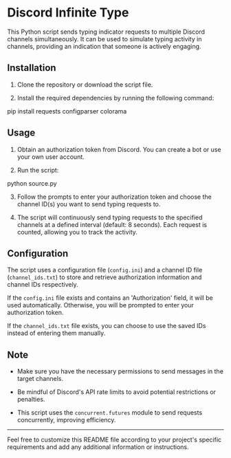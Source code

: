 # Discord Infinite Type

This Python script sends typing indicator requests to multiple Discord channels simultaneously. It can be used to simulate typing activity in channels, providing an indication that someone is actively engaging.

## Installation

1. Clone the repository or download the script file.

2. Install the required dependencies by running the following command:

pip install requests configparser colorama

## Usage

1. Obtain an authorization token from Discord. You can create a bot or use your own user account.

2. Run the script:

python source.py

3. Follow the prompts to enter your authorization token and choose the channel ID(s) you want to send typing requests to.

4. The script will continuously send typing requests to the specified channels at a defined interval (default: 8 seconds). Each request is counted, allowing you to track the activity.

## Configuration

The script uses a configuration file (`config.ini`) and a channel ID file (`channel_ids.txt`) to store and retrieve authorization information and channel IDs respectively.

If the `config.ini` file exists and contains an 'Authorization' field, it will be used automatically. Otherwise, you will be prompted to enter your authorization token.

If the `channel_ids.txt` file exists, you can choose to use the saved IDs instead of entering them manually.

## Note

- Make sure you have the necessary permissions to send messages in the target channels.

- Be mindful of Discord's API rate limits to avoid potential restrictions or penalties.

- This script uses the `concurrent.futures` module to send requests concurrently, improving efficiency.

---

Feel free to customize this README file according to your project's specific requirements and add any additional information or instructions.

